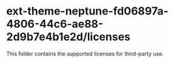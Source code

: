 # ext-theme-neptune-fd06897a-4806-44c6-ae88-2d9b7e4b1e2d/licenses

This folder contains the supported licenses for third-party use.
